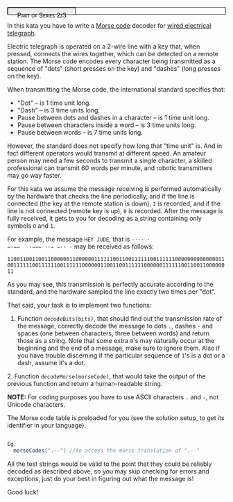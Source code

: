 <div style="border:1px solid;position:relative;padding:1ex 1ex 1ex 11.1em;"><div style="position:absolute; left:0;top:0;bottom:0; width:10em; padding:1ex;text-align:center;border:1px solid;margin:0 1ex 0 0;color:#000;background-color:#eee;font-variant:small-caps">Part of Series 2/3</div>
<div>


</div></div><br>
In this kata you have to write a <a href="https://en.wikipedia.org/wiki/Morse_code">Morse code</a> decoder for <a href="https://en.wikipedia.org/wiki/Electrical_telegraph">wired electrical telegraph</a>.

Electric telegraph is operated on a 2-wire line with a key that, when pressed, connects the wires together, which can be detected on a remote station. The Morse code encodes every character being transmitted as a sequence of "dots" (short presses on the key) and "dashes" (long presses on the key).

When transmitting the Morse code, the international standard specifies that:
<ul><li>"Dot" – is 1 time unit long.</li>
<li>"Dash" – is 3 time units long.</li>
<li>Pause between dots and dashes in a character – is 1 time unit long.</li>
<li>Pause between characters inside a word – is 3 time units long.</li>
<li>Pause between words – is 7 time units long.</li></ul>

However, the standard does not specify how long that "time unit" is. And in fact different operators would transmit at different speed. An amateur person may need a few seconds to transmit a single character, a skilled professional can transmit 60 words per minute, and robotic transmitters may go way faster.

For this kata we assume the message receiving is performed automatically by the hardware that checks the line periodically, and if the line is connected (the key at the remote station is down), <code>1</code> is recorded, and if the line is not connected (remote key is up), <code>0</code> is recorded. After the message is fully received, it gets to you for decoding as a string containing only symbols <code>0</code> and <code>1</code>.

For example, the message <code>HEY JUDE</code>, that is <code>···· · −·−−   ·−−− ··− −·· ·</code> may be received as follows:

<code>1100110011001100000011000000111111001100111111001111110000000000000011001111110011111100111111000000110011001111110000001111110011001100000011</code>

As you may see, this transmission is perfectly accurate according to the standard, and the hardware sampled the line exactly two times per "dot".

That said, your task is to implement two functions:

1. Function <code>decodeBits(bits)</code>, that should find out the transmission rate of the message, correctly decode the message to dots <code>.</code>, dashes <code>-</code> and spaces (one between characters, three between words) and return those as a string. Note that some extra <code>0</code>'s may naturally occur at the beginning and the end of a message, make sure to ignore them. Also if you have trouble discerning if the particular sequence of <code>1</code>'s is a dot or a dash, assume it's a dot.

2. Function <code>decodeMorse(morseCode)</code>, that would take the output of the previous function and return a human-readable string.

**NOTE:** For coding purposes you have to use ASCII characters `.` and `-`, not Unicode characters.

The Morse code table is preloaded for you (see the solution setup, to get its identifier in your language).
```scala

Eg:
  morseCodes(".--") //to access the morse translation of ".--"

```

All the test strings would be valid to the point that they could be reliably decoded as described above, so you may skip checking for errors and exceptions, just do your best in figuring out what the message is!

Good luck!
